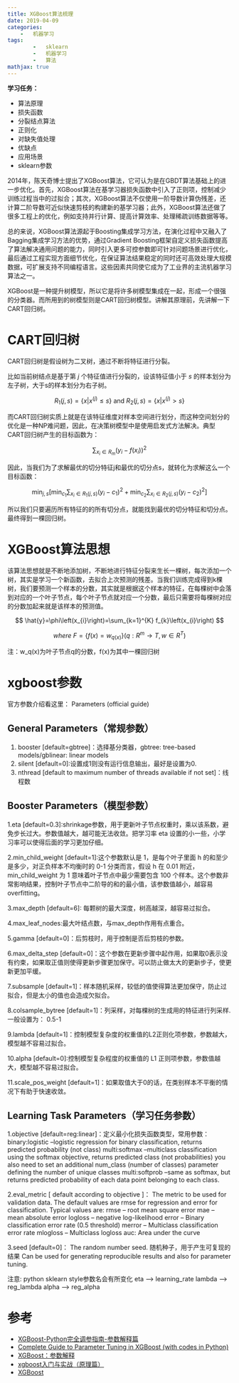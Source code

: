 ```yaml
---
title: XGBoost算法梳理
date: 2019-04-09
categories: 
	-   机器学习
tags:  
        -   sklearn
        -   机器学习
        -   算法
mathjax: true
---
```


**学习任务：**

-    算法原理
-    损失函数
-    分裂结点算法
-    正则化
-    对缺失值处理
-    优缺点
-    应用场景
-    sklearn参数

<!-- more -->

2014年，陈天奇博士提出了XGBoost算法，它可认为是在GBDT算法基础上的进一步优化。首先，XGBoost算法在基学习器损失函数中引入了正则项，控制减少训练过程当中的过拟合；其次，XGBoost算法不仅使用一阶导数计算伪残差，还计算二阶导数可近似快速剪枝的构建新的基学习器；此外，XGBoost算法还做了很多工程上的优化，例如支持并行计算、提高计算效率、处理稀疏训练数据等等。

总的来说，XGBoost算法源起于Boosting集成学习方法，在演化过程中又融入了Bagging集成学习方法的优势，通过Gradient Boosting框架自定义损失函数提高了算法解决通用问题的能力，同时引入更多可控参数即可针对问题场景进行优化，最后通过工程实现方面细节优化，在保证算法结果稳定的同时还可高效处理大规模数据，可扩展支持不同编程语言。这些因素共同使它成为了工业界的主流机器学习算法之一。

XGBoost是一种提升树模型，所以它是将许多树模型集成在一起，形成一个很强的分类器。而所用到的树模型则是CART回归树模型。讲解其原理前，先讲解一下CART回归树。

# CART回归树
CART回归树是假设树为二叉树，通过不断将特征进行分裂。

比如当前树结点是基于第 $j$ 个特征值进行分裂的，设该特征值小于 $s$ 的样本划分为左子树，大于s的样本划分为右子树。

$$
R_{1}(j, s)=\left\{x | x^{(j)} \leq s\right\} \text { and } R_{2}(j, s)=\left\{x | x^{(j)}>s\right\}
$$

而CART回归树实质上就是在该特征维度对样本空间进行划分，而这种空间划分的优化是一种NP难问题，因此，在决策树模型中是使用启发式方法解决。典型CART回归树产生的目标函数为：

$$
\sum_{x_{i} \in R_{m}}\left(y_{i}-f\left(x_{i}\right)\right)^{2}
$$

因此，当我们为了求解最优的切分特征j和最优的切分点s，就转化为求解这么一个目标函数：

$$
\min _{j, s}\left[\min _{c_{1}} \sum_{x_{i} \in R_{1}(j, s)}\left(y_{i}-c_{1}\right)^{2}+\min _{c_{2}} \sum_{x_{i} \in R_{2}(j, s)}\left(y_{i}-c_{2}\right)^{2}\right]
$$

所以我们只要遍历所有特征的的所有切分点，就能找到最优的切分特征和切分点。最终得到一棵回归树。
# XGBoost算法思想
该算法思想就是不断地添加树，不断地进行特征分裂来生长一棵树，每次添加一个树，其实是学习一个新函数，去拟合上次预测的残差。当我们训练完成得到k棵树，我们要预测一个样本的分数，其实就是根据这个样本的特征，在每棵树中会落到对应的一个叶子节点，每个叶子节点就对应一个分数，最后只需要将每棵树对应的分数加起来就是该样本的预测值。

$$
\hat{y}=\phi\left(x_{i}\right)=\sum_{k=1}^{K} f_{k}\left(x_{i}\right)
$$

$$
where\ F=\left\{f(x)=w_{q(x)}\right\}\left(q : R^{m} \rightarrow T, w \in R^{T}\right)
$$

注：w_q(x)为叶子节点q的分数，f(x)为其中一棵回归树


# xgboost参数
官方参数介绍看这里： 
Parameters (official guide)

## General Parameters（常规参数） 
1.   booster [default=gbtree]：选择基分类器，gbtree: tree-based models/gblinear: linear models 
2.   silent [default=0]:设置成1则没有运行信息输出，最好是设置为0. 
3.   nthread [default to maximum number of threads available if not set]：线程数

## Booster Parameters（模型参数） 
1.eta [default=0.3]:shrinkage参数，用于更新叶子节点权重时，乘以该系数，避免步长过大。参数值越大，越可能无法收敛。把学习率 eta 设置的小一些，小学习率可以使得后面的学习更加仔细。 

2.min_child_weight [default=1]:这个参数默认是 1，是每个叶子里面 h 的和至少是多少，对正负样本不均衡时的 0-1 分类而言，假设 h 在 0.01 附近，min_child_weight 为 1 意味着叶子节点中最少需要包含 100 个样本。这个参数非常影响结果，控制叶子节点中二阶导的和的最小值，该参数值越小，越容易 overfitting。 

3.max_depth [default=6]: 每颗树的最大深度，树高越深，越容易过拟合。 

4.max_leaf_nodes:最大叶结点数，与max_depth作用有点重合。 

5.gamma [default=0]：后剪枝时，用于控制是否后剪枝的参数。 

6.max_delta_step [default=0]：这个参数在更新步骤中起作用，如果取0表示没有约束，如果取正值则使得更新步骤更加保守。可以防止做太大的更新步子，使更新更加平缓。 

7.subsample [default=1]：样本随机采样，较低的值使得算法更加保守，防止过拟合，但是太小的值也会造成欠拟合。 

8.colsample_bytree [default=1]：列采样，对每棵树的生成用的特征进行列采样.一般设置为： 0.5-1 

9.lambda [default=1]：控制模型复杂度的权重值的L2正则化项参数，参数越大，模型越不容易过拟合。

10.alpha [default=0]:控制模型复杂程度的权重值的 L1 正则项参数，参数值越大，模型越不容易过拟合。

11.scale_pos_weight [default=1]：如果取值大于0的话，在类别样本不平衡的情况下有助于快速收敛。

## Learning Task Parameters（学习任务参数） 
1.objective [default=reg:linear]：定义最小化损失函数类型，常用参数： 
binary:logistic –logistic regression for binary classification, returns predicted probability (not class) 
multi:softmax –multiclass classification using the softmax objective, returns predicted class (not probabilities) 
you also need to set an additional num_class (number of classes) parameter defining the number of unique classes 
multi:softprob –same as softmax, but returns predicted probability of each data point belonging to each class. 

2.eval_metric [ default according to objective ]： 
The metric to be used for validation data. 
The default values are rmse for regression and error for classification. 
Typical values are: 
rmse – root mean square error 
mae – mean absolute error 
logloss – negative log-likelihood 
error – Binary classification error rate (0.5 threshold) 
merror – Multiclass classification error rate 
mlogloss – Multiclass logloss 
auc: Area under the curve

3.seed [default=0]： 
The random number seed. 随机种子，用于产生可复现的结果 
Can be used for generating reproducible results and also for parameter tuning.

注意: python sklearn style参数名会有所变化 
eta –> learning_rate 
lambda –> reg_lambda 
alpha –> reg_alpha


# 参考  
-    [XGBoost-Python完全调参指南-参数解释篇](https://blog.csdn.net/wzmsltw/article/details/50994481)
-    [Complete Guide to Parameter Tuning in XGBoost (with codes in Python)](https://www.analyticsvidhya.com/blog/2016/03/complete-guide-parameter-tuning-xgboost-with-codes-python/)
-    [XGBoost：参数解释](http://blog.csdn.net/zc02051126/article/details/46711047)
-    [xgboost入门与实战（原理篇）](https://blog.csdn.net/sb19931201/article/details/52557382)
-    [XGBoost](https://zdkswd.github.io/2019/02/25/XGBoost/)